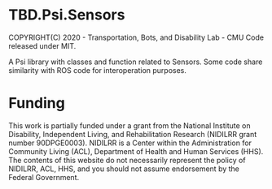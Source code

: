 ﻿# TBD.Psi.Sensors
COPYRIGHT(C) 2020 - Transportation, Bots, and Disability Lab - CMU
Code released under MIT.

A Psi library with classes and function related to Sensors. Some code share similarity with ROS code for interoperation purposes.

# Funding
This work is partially funded under a grant from the National Institute on Disability, Independent Living, and Rehabilitation Research (NIDILRR grant number 90DPGE0003). NIDILRR is a Center within the Administration for Community Living (ACL), Department of Health and Human Services (HHS). The contents of this website do not necessarily represent the policy of NIDILRR, ACL, HHS, and you should not assume endorsement by the Federal Government.